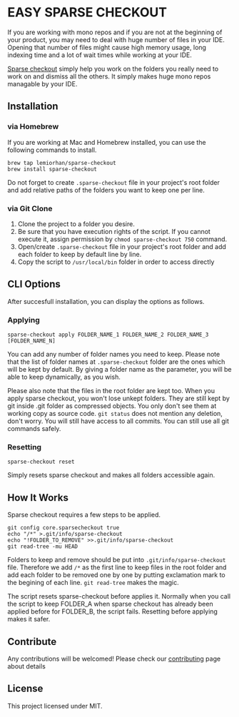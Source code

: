 # EASY SPARSE CHECKOUT  

If you are working with mono repos and if you are not at the beginning of your product, you may need to deal with huge number of files in your IDE. Opening that number of files might cause high memory usage, long indexing time and a lot of wait times while working at your IDE.

[Sparse checkout](https://git-scm.com/docs/git-read-tree) simply help you work on the folders you really need to work on and dismiss all the others. It simply makes huge mono repos managable by your IDE.

## Installation

### via Homebrew
If you are working at Mac and Homebrew installed, you can use the following commands to install.
```
brew tap lemiorhan/sparse-checkout
brew install sparse-checkout
```
Do not forget to create `.sparse-checkout` file in your project's root folder and add relative paths of the folders you want to keep one per line.


### via Git Clone
1. Clone the project to a folder you desire. 
2. Be sure that you have execution rights of the script. If you cannot execute it, assign permission by `chmod sparse-checkout 750` command.
3. Open/create `.sparse-checkout` file in your project's root folder and add each folder to keep by default line by line.
4. Copy the script to `/usr/local/bin` folder in order to access directly 

## CLI Options

After succesfull installation, you can display the options as follows.

### Applying

```
sparse-checkout apply FOLDER_NAME_1 FOLDER_NAME_2 FOLDER_NAME_3 [FOLDER_NAME_N]
```
You can add any number of folder names you need to keep. Please note that the list of folder names at `.sparse-checkout` folder are the ones which will be kept by default. By giving a folder name as the parameter, you will be able to keep dynamically, as you wish.

Please also note that the files in the root folder are kept too. When you apply sparse checkout, you won't lose unkept folders. They are still kept by git inside .git folder as compressed objects. You only don't see them at working copy as source code. `git status` does not mention any deletion, don't worry. You will still have access to all commits. You can still use all git commands safely.

### Resetting
```
sparse-checkout reset
```
Simply resets sparse checkout and makes all folders accessible again.

## How It Works

Sparse checkout requires a few steps to be applied.
```
git config core.sparsecheckout true
echo "/*" >.git/info/sparse-checkout
echo "!FOLDER_TO_REMOVE" >>.git/info/sparse-checkout
git read-tree -mu HEAD
```
Folders to keep and remove should be put into `.git/info/sparse-checkout` file. Therefore we add `/*` as the first line to keep files in the root folder and add each folder to be removed one by one by putting exclamation mark to the begining of each line. `git read-tree` makes the magic.

The script resets sparse-checkout before applies it. Normally when you call the script to keep FOLDER_A when sparse checkout has already been applied before for FOLDER_B, the script fails. Resetting before applying makes it safer.

## Contribute

Any contributions will be welcomed! Please check our [contributing](CONTRIBUTING.md) page about details

## License

This project licensed under MIT.
